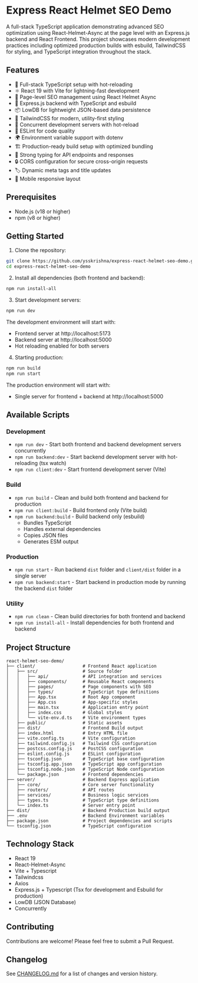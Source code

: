 # Express React Helmet SEO Demo

A full-stack TypeScript application demonstrating advanced SEO optimization using React-Helmet-Async at the page level with an Express.js backend and React Frontend. This project showcases modern development practices including optimized production builds with esbuild, TailwindCSS for styling, and TypeScript integration throughout the stack.


## Features

- 🚀 Full-stack TypeScript setup with hot-reloading
- ⚛️ React 19 with Vite for lightning-fast development
- 🎯 Page-level SEO management using React Helmet Async
- 🔧 Express.js backend with TypeScript and esbuild
- 📦 LowDB for lightweight JSON-based data persistence
- 🎨 TailwindCSS for modern, utility-first styling
- 🔄 Concurrent development servers with hot-reload
- 📝 ESLint for code quality
- 🌍 Environment variable support with dotenv
- 🏗️ Production-ready build setup with optimized bundling
- 💪 Strong typing for API endpoints and responses
- 🔒 CORS configuration for secure cross-origin requests
- 🏷️ Dynamic meta tags and title updates
- 📱 Mobile responsive layout

## Prerequisites

- Node.js (v18 or higher)
- npm (v8 or higher)

## Getting Started

1. Clone the repository:
```bash
git clone https://github.com/ysskrishna/express-react-helmet-seo-demo.git
cd express-react-helmet-seo-demo
```

2. Install all dependencies (both frontend and backend):
```bash
npm run install-all
```

3. Start development servers:
```bash
npm run dev
```

The development environment will start with:
- Frontend server at http://localhost:5173
- Backend server at http://localhost:5000
- Hot reloading enabled for both servers


4. Starting production:
```bash
npm run build
npm run start
```

The production environment will start with:
- Single server for frontend + backend at http://localhost:5000


## Available Scripts

### Development
- `npm run dev` - Start both frontend and backend development servers concurrently
- `npm run backend:dev` - Start backend development server with hot-reloading (tsx watch)
- `npm run client:dev` - Start frontend development server (Vite)

### Build
- `npm run build` - Clean and build both frontend and backend for production
- `npm run client:build` - Build frontend only (Vite build)
- `npm run backend:build` - Build backend only (esbuild)
  - Bundles TypeScript
  - Handles external dependencies
  - Copies JSON files
  - Generates ESM output

### Production
- `npm run start` - Run backend `dist` folder and `client/dist` folder in a single server
- `npm run backend:start` - Start backend in production mode by running the backend `dist` folder

### Utility
- `npm run clean` - Clean build directories for both frontend and backend
- `npm run install-all` - Install dependencies for both frontend and backend

## Project Structure

```
react-helmet-seo-demo/
├── client/                  # Frontend React application
│   ├── src/                 # Source folder
│   │   ├── api/             # API integration and services
│   │   ├── components/      # Reusable React components
│   │   ├── pages/           # Page components with SEO
│   │   ├── types/           # TypeScript type definitions
│   │   ├── App.tsx          # Root App component
│   │   ├── App.css          # App-specific styles
│   │   ├── main.tsx         # Application entry point
│   │   ├── index.css        # Global styles
│   │   └── vite-env.d.ts    # Vite environment types
│   ├── public/              # Static assets
│   ├── dist/                # Frontend Build output
│   ├── index.html           # Entry HTML file
│   ├── vite.config.ts       # Vite configuration
│   ├── tailwind.config.js   # Tailwind CSS configuration
│   ├── postcss.config.js    # PostCSS configuration
│   ├── eslint.config.js     # ESLint configuration
│   ├── tsconfig.json        # TypeScript base configuration
│   ├── tsconfig.app.json    # TypeScript app configuration
│   ├── tsconfig.node.json   # TypeScript Node configuration
│   └── package.json         # Frontend dependencies
├── server/                  # Backend Express application
│   ├── core/                # Core server functionality
│   ├── routers/             # API routes
│   ├── services/            # Business logic services
│   ├── types.ts             # TypeScript type definitions
│   └── index.ts             # Server entry point
├── dist/                    # Backend Production build output
├── .env                     # Backend Environment variables
├── package.json             # Project dependencies and scripts
└── tsconfig.json            # TypeScript configuration
```

## Technology Stack
- React 19
- React-Helmet-Async
- Vite + Typescript
- Tailwindcss
- Axios
- Express.js + Typescript (Tsx for development and Esbuild for production)
- LowDB (JSON Database)
- Concurrently

## Contributing

Contributions are welcome! Please feel free to submit a Pull Request.

## Changelog

See [CHANGELOG.md](CHANGELOG.md) for a list of changes and version history.
